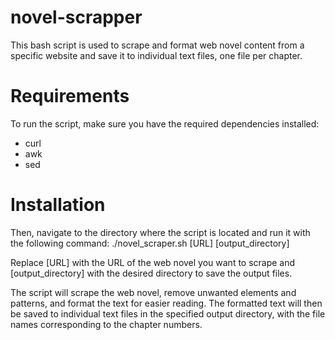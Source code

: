 # novel-scrapper

This bash script is used to scrape and format web novel content from a specific website and save it to individual text files, one file per chapter.

# Requirements

To run the script, make sure you have the required dependencies installed:

 -  curl
 -  awk
 -  sed

# Installation

Then, navigate to the directory where the script is located and run it with the following command:
./novel_scraper.sh [URL] [output_directory]

Replace [URL] with the URL of the web novel you want to scrape and [output_directory] with the desired directory to save the output files.

The script will scrape the web novel, remove unwanted elements and patterns, and format the text for easier reading. The formatted text will then be saved to individual text files in the specified output directory, with the file names corresponding to the chapter numbers.
